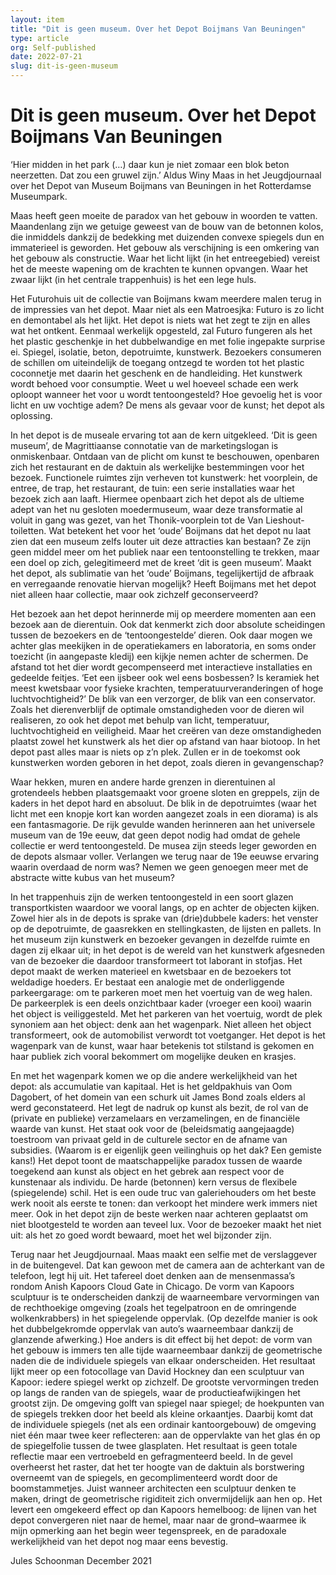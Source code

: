 ```yaml
---
layout: item
title: "Dit is geen museum. Over het Depot Boijmans Van Beuningen"
type: article
org: Self-published
date: 2022-07-21
slug: dit-is-geen-museum
---
```

# Dit is geen museum. Over het Depot Boijmans Van Beuningen

‘Hier midden in het park (…) daar kun je niet zomaar een blok beton neerzetten. Dat zou een gruwel zijn.’ Aldus Winy Maas in het Jeugdjournaal over het Depot van Museum Boijmans van Beuningen in het Rotterdamse Museumpark.

Maas heeft geen moeite de paradox van het gebouw in woorden te vatten. Maandenlang zijn we getuige geweest van de bouw van de betonnen kolos, die inmiddels dankzij de bedekking met duizenden convexe spiegels dun en immaterieel is geworden. Het gebouw als verschijning is een omkering van het gebouw als constructie. Waar het licht lijkt (in het entreegebied) vereist het de meeste wapening om de krachten te kunnen opvangen. Waar het zwaar lijkt (in het centrale trappenhuis) is het een lege huls.

Het Futurohuis uit de collectie van Boijmans kwam meerdere malen terug in de impressies van het depot. Maar niet als een Matroesjka: Futuro is zo licht en demontabel als het lijkt. Het depot is niets wat het zegt te zijn en alles wat het ontkent. Eenmaal werkelijk opgesteld, zal Futuro fungeren als het het plastic geschenkje in het dubbelwandige en met folie ingepakte surprise ei. Spiegel, isolatie, beton, depotruimte, kunstwerk. Bezoekers consumeren de schillen om uiteindelijk de toegang ontzegd te worden tot het plastic coconnetje met daarin het geschenk en de handleiding. Het kunstwerk wordt behoed voor consumptie. Weet u wel hoeveel schade een werk oploopt wanneer het voor u wordt tentoongesteld? Hoe gevoelig het is voor licht en uw vochtige adem? De mens als gevaar voor de kunst; het depot als oplossing.

In het depot is de museale ervaring tot aan de kern uitgekleed. ‘Dit is geen museum’, de Magrittiaanse connotatie van de marketingslogan is onmiskenbaar. Ontdaan van de plicht om kunst te beschouwen, openbaren zich het restaurant en de daktuin als werkelijke bestemmingen voor het bezoek. Functionele ruimtes zijn verheven tot kunstwerk: het voorplein, de entree, de trap, het restaurant, de tuin: een serie installaties waar het bezoek zich aan laaft. Hiermee openbaart zich het depot als de ultieme adept van het nu gesloten moedermuseum, waar deze transformatie al voluit in gang was gezet, van het Thonik-voorplein tot de Van Lieshout-toiletten. Wat betekent het voor het ‘oude’ Boijmans dat het depot nu laat zien dat een museum zelfs louter uit deze attracties kan bestaan? Ze zijn geen middel meer om het publiek naar een tentoonstelling te trekken, maar een doel op zich, gelegitimeerd met de kreet ‘dit is geen museum’. Maakt het depot, als sublimatie van het ‘oude’ Boijmans, tegelijkertijd de afbraak en verregaande renovatie hiervan mogelijk? Heeft Boijmans met het depot niet alleen haar collectie, maar ook zichzelf geconserveerd?

Het bezoek aan het depot herinnerde mij op meerdere momenten aan een bezoek aan de dierentuin. Ook dat kenmerkt zich door absolute scheidingen tussen de bezoekers en de ‘tentoongestelde’ dieren. Ook daar mogen we achter glas meekijken in de operatiekamers en laboratoria, en soms onder toezicht (in aangepaste kledij) een kijkje nemen achter de schermen. De afstand tot het dier wordt gecompenseerd met interactieve installaties en gedeelde feitjes. ‘Eet een ijsbeer ook wel eens bosbessen? Is keramiek het meest kwetsbaar voor fysieke krachten, temperatuurveranderingen of hoge luchtvochtigheid?’ De blik van een verzorger, de blik van een conservator. Zoals het dierenverblijf de optimale omstandigheden voor de dieren wil realiseren, zo ook het depot met behulp van licht, temperatuur, luchtvochtigheid en veiligheid. Maar het creëren van deze omstandigheden plaatst zowel het kunstwerk als het dier op afstand van haar biotoop. In het depot past alles maar is niets op z’n plek. Zullen er in de toekomst ook kunstwerken worden geboren in het depot, zoals dieren in gevangenschap?

Waar hekken, muren en andere harde grenzen in dierentuinen al grotendeels hebben plaatsgemaakt voor groene sloten en greppels, zijn de kaders in het depot hard en absoluut. De blik in de depotruimtes (waar het licht met een knopje kort kan worden aangezet zoals in een diorama) is als een fantasmagorie. De rijk gevulde wanden herinneren aan het universele museum van de 19e eeuw, dat geen depot nodig had omdat de gehele collectie er werd tentoongesteld. De musea zijn steeds leger geworden en de depots alsmaar voller. Verlangen we terug naar de 19e eeuwse ervaring waarin overdaad de norm was? Nemen we geen genoegen meer met de abstracte witte kubus van het museum?

In het trappenhuis zijn de werken tentoongesteld in een soort glazen transportkisten waardoor we vooral langs, op en achter de objecten kijken. Zowel hier als in de depots is sprake van (drie)dubbele kaders: het venster op de depotruimte, de gaasrekken en stellingkasten, de lijsten en pallets. In het museum zijn kunstwerk en bezoeker gevangen in dezelfde ruimte en dagen zij elkaar uit; in het depot is de wereld van het kunstwerk afgesneden van de bezoeker die daardoor transformeert tot laborant in stofjas. Het depot maakt de werken materieel en kwetsbaar en de bezoekers tot weldadige hoeders. Er bestaat een analogie met de onderliggende parkeergarage: om te parkeren moet men het voertuig van de weg halen. De parkeerplek is een deels onzichtbaar kader (vroeger een kooi) waarin het object is veiliggesteld. Met het parkeren van het voertuig, wordt de plek synoniem aan het object: denk aan het wagenpark. Niet alleen het object transformeert, ook de automobilist verwordt tot voetganger. Het depot is het wagenpark van de kunst, waar haar betekenis tot stilstand is gekomen en haar publiek zich vooral bekommert om mogelijke deuken en krasjes.

En met het wagenpark komen we op die andere werkelijkheid van het depot: als accumulatie van kapitaal. Het is het geldpakhuis van Oom Dagobert, of het domein van een schurk uit James Bond zoals elders al werd geconstateerd. Het legt de nadruk op kunst als bezit, de rol van de (private en publieke) verzamelaars en verzamelingen, en de financiële waarde van kunst. Het staat ook voor de (beleidsmatig aangejaagde) toestroom van privaat geld in de culturele sector en de afname van subsidies. (Waarom is er eigenlijk geen veilinghuis op het dak? Een gemiste kans!) Het depot toont de maatschappelijke paradox tussen de waarde toegekend aan kunst als object en het gebrek aan respect voor de kunstenaar als individu. De harde (betonnen) kern versus de flexibele (spiegelende) schil. Het is een oude truc van galeriehouders om het beste werk nooit als eerste te tonen: dan verkoopt het mindere werk immers niet meer. Ook in het depot zijn de beste werken naar achteren geplaatst om niet blootgesteld te worden aan teveel lux. Voor de bezoeker maakt het niet uit: als het zo goed wordt bewaard, moet het wel bijzonder zijn.

Terug naar het Jeugdjournaal. Maas maakt een selfie met de verslaggever in de buitengevel. Dat kan gewoon met de camera aan de achterkant van de telefoon, legt hij uit. Het tafereel doet denken aan de mensenmassa’s rondom Anish Kapoors Cloud Gate in Chicago. De vorm van Kapoors sculptuur is te onderscheiden dankzij de waarneembare vervormingen van de rechthoekige omgeving (zoals het tegelpatroon en de omringende wolkenkrabbers) in het spiegelende oppervlak. (Op dezelfde manier is ook het dubbelgekromde oppervlak van auto’s waarneembaar dankzij de glanzende afwerking.) Hoe anders is dit effect bij het depot: de vorm van het gebouw is immers ten alle tijde waarneembaar dankzij de geometrische naden die de individuele spiegels van elkaar onderscheiden. Het resultaat lijkt meer op een fotocollage van David Hockney dan een sculptuur van Kapoor: iedere spiegel werkt op zichzelf. De grootste vervormingen treden op langs de randen van de spiegels, waar de productieafwijkingen het grootst zijn. De omgeving golft van spiegel naar spiegel; de hoekpunten van de spiegels trekken door het beeld als kleine orkaantjes. Daarbij komt dat de individuele spiegels (net als een ordinair kantoorgebouw) de omgeving niet één maar twee keer reflecteren: aan de oppervlakte van het glas én op de spiegelfolie tussen de twee glasplaten. Het resultaat is geen totale reflectie maar een vertroebeld en gefragmenteerd beeld. In de gevel overheerst het raster, dat het ter hoogte van de daktuin als borstwering overneemt van de spiegels, en gecomplimenteerd wordt door de boomstammetjes. Juist wanneer architecten een sculptuur denken te maken, dringt de geometrische rigiditeit zich onvermijdelijk aan hen op. Het levert een omgekeerd effect op dan Kapoors hemelboog: de lijnen van het depot convergeren niet naar de hemel, maar naar de grond–waarmee ik mijn opmerking aan het begin weer tegenspreek, en de paradoxale werkelijkheid van het depot nog maar eens bevestig. 

Jules Schoonman
December 2021